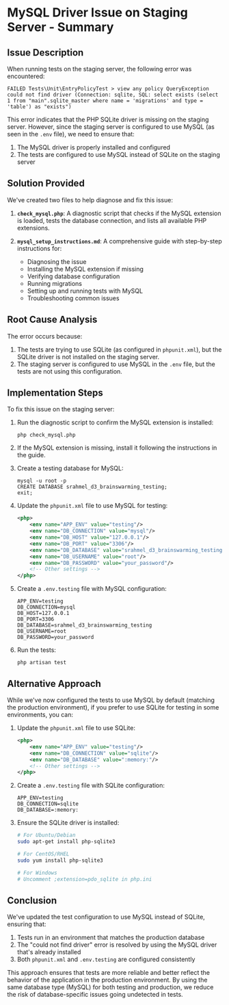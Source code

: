 # MySQL Driver Issue on Staging Server - Summary

## Issue Description

When running tests on the staging server, the following error was encountered:

```
FAILED Tests\Unit\EntryPolicyTest > view any policy QueryException
could not find driver (Connection: sqlite, SQL: select exists (select 1 from "main".sqlite_master where name = 'migrations' and type = 'table') as "exists")
```

This error indicates that the PHP SQLite driver is missing on the staging server. However, since the staging server is configured to use MySQL (as seen in the `.env` file), we need to ensure that:

1. The MySQL driver is properly installed and configured
2. The tests are configured to use MySQL instead of SQLite on the staging server

## Solution Provided

We've created two files to help diagnose and fix this issue:

1. **`check_mysql.php`**: A diagnostic script that checks if the MySQL extension is loaded, tests the database connection, and lists all available PHP extensions.

2. **`mysql_setup_instructions.md`**: A comprehensive guide with step-by-step instructions for:
   - Diagnosing the issue
   - Installing the MySQL extension if missing
   - Verifying database configuration
   - Running migrations
   - Setting up and running tests with MySQL
   - Troubleshooting common issues

## Root Cause Analysis

The error occurs because:

1. The tests are trying to use SQLite (as configured in `phpunit.xml`), but the SQLite driver is not installed on the staging server.
2. The staging server is configured to use MySQL in the `.env` file, but the tests are not using this configuration.

## Implementation Steps

To fix this issue on the staging server:

1. Run the diagnostic script to confirm the MySQL extension is installed:
   ```
   php check_mysql.php
   ```

2. If the MySQL extension is missing, install it following the instructions in the guide.

3. Create a testing database for MySQL:
   ```
   mysql -u root -p
   CREATE DATABASE srahmel_d3_brainswarming_testing;
   exit;
   ```

4. Update the `phpunit.xml` file to use MySQL for testing:
   ```xml
   <php>
       <env name="APP_ENV" value="testing"/>
       <env name="DB_CONNECTION" value="mysql"/>
       <env name="DB_HOST" value="127.0.0.1"/>
       <env name="DB_PORT" value="3306"/>
       <env name="DB_DATABASE" value="srahmel_d3_brainswarming_testing"/>
       <env name="DB_USERNAME" value="root"/>
       <env name="DB_PASSWORD" value="your_password"/>
       <!-- Other settings -->
   </php>
   ```

5. Create a `.env.testing` file with MySQL configuration:
   ```
   APP_ENV=testing
   DB_CONNECTION=mysql
   DB_HOST=127.0.0.1
   DB_PORT=3306
   DB_DATABASE=srahmel_d3_brainswarming_testing
   DB_USERNAME=root
   DB_PASSWORD=your_password
   ```

6. Run the tests:
   ```
   php artisan test
   ```

## Alternative Approach

While we've now configured the tests to use MySQL by default (matching the production environment), if you prefer to use SQLite for testing in some environments, you can:

1. Update the `phpunit.xml` file to use SQLite:
   ```xml
   <php>
       <env name="APP_ENV" value="testing"/>
       <env name="DB_CONNECTION" value="sqlite"/>
       <env name="DB_DATABASE" value=":memory:"/>
       <!-- Other settings -->
   </php>
   ```

2. Create a `.env.testing` file with SQLite configuration:
   ```
   APP_ENV=testing
   DB_CONNECTION=sqlite
   DB_DATABASE=:memory:
   ```

3. Ensure the SQLite driver is installed:
   ```bash
   # For Ubuntu/Debian
   sudo apt-get install php-sqlite3

   # For CentOS/RHEL
   sudo yum install php-sqlite3

   # For Windows
   # Uncomment ;extension=pdo_sqlite in php.ini
   ```

## Conclusion

We've updated the test configuration to use MySQL instead of SQLite, ensuring that:

1. Tests run in an environment that matches the production database
2. The "could not find driver" error is resolved by using the MySQL driver that's already installed
3. Both `phpunit.xml` and `.env.testing` are configured consistently

This approach ensures that tests are more reliable and better reflect the behavior of the application in the production environment. By using the same database type (MySQL) for both testing and production, we reduce the risk of database-specific issues going undetected in tests.
